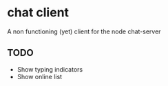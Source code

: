 # chat client

A non functioning (yet) client for the node chat-server

## TODO

- Show typing indicators
- Show online list
